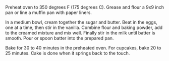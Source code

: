 Preheat oven to 350 degrees F (175 degrees C). Grease and flour a 9x9 inch pan or line a muffin pan with paper liners.

In a medium bowl, cream together the sugar and butter. Beat in the eggs, one at a time, then stir in the vanilla. Combine flour and baking powder, add to the creamed mixture and mix well. Finally stir in the milk until batter is smooth. Pour or spoon batter into the prepared pan.

Bake for 30 to 40 minutes in the preheated oven. For cupcakes, bake 20 to 25 minutes. Cake is done when it springs back to the touch.